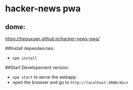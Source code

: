# hacker-news pwa

## dome:
https://hepuxuan.github.io/hacker-news-pwa/

##Install dependencies:
* ```npm install```

##Start Developement version:
* ```npm start``` to serve the webapp
* open the browser and go to ```http://localhost:3000/docs```
